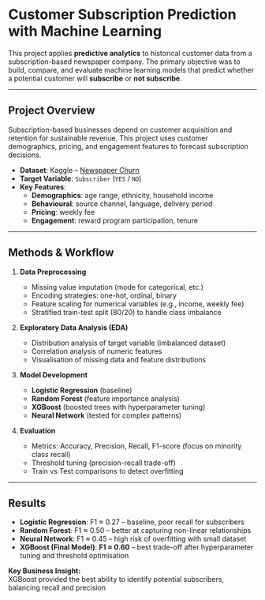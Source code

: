 # Customer Subscription Prediction with Machine Learning

This project applies **predictive analytics** to historical customer data from a subscription-based newspaper company. The primary objective was to build, compare, and evaluate machine learning models that predict whether a potential customer will **subscribe** or **not subscribe**.  

---

## Project Overview
Subscription-based businesses depend on customer acquisition and retention for sustainable revenue. This project uses customer demographics, pricing, and engagement features to forecast subscription decisions.

- **Dataset**: Kaggle – [Newspaper Churn](https://www.kaggle.com/datasets/andieminogue/newspaper-churn/data)  
- **Target Variable**: `Subscriber` (`YES` / `NO`)  
- **Key Features**:  
  - **Demographics**: age range, ethnicity, household income  
  - **Behavioural**: source channel, language, delivery period  
  - **Pricing**: weekly fee  
  - **Engagement**: reward program participation, tenure  

---

## Methods & Workflow
1. **Data Preprocessing**
   - Missing value imputation (mode for categorical, etc.)
   - Encoding strategies: one-hot, ordinal, binary
   - Feature scaling for numerical variables (e.g., income, weekly fee)
   - Stratified train-test split (80/20) to handle class imbalance  

2. **Exploratory Data Analysis (EDA)**
   - Distribution analysis of target variable (imbalanced dataset)
   - Correlation analysis of numeric features
   - Visualisation of missing data and feature distributions  

3. **Model Development**
   - **Logistic Regression** (baseline)
   - **Random Forest** (feature importance analysis)
   - **XGBoost** (boosted trees with hyperparameter tuning)
   - **Neural Network** (tested for complex patterns)

4. **Evaluation**
   - Metrics: Accuracy, Precision, Recall, F1-score (focus on minority class recall)
   - Threshold tuning (precision-recall trade-off)
   - Train vs Test comparisons to detect overfitting  

---

## Results
- **Logistic Regression**: F1 ≈ 0.27 – baseline, poor recall for subscribers  
- **Random Forest**: F1 ≈ 0.50 – better at capturing non-linear relationships  
- **Neural Network**: F1 ≈ 0.45 – high risk of overfitting with small dataset  
- **XGBoost (Final Model)**: **F1 ≈ 0.60** – best trade-off after hyperparameter tuning and threshold optimisation  

**Key Business Insight:**  
XGBoost provided the best ability to identify potential subscribers, balancing recall and precision
